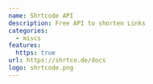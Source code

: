 ```yaml
---
name: Shrtcode API
description: Free API to shorten Links
categories:
  - miscs
features:
  https: true
url: https://shrtco.de/docs
logo: shrtcode.png
---
```

